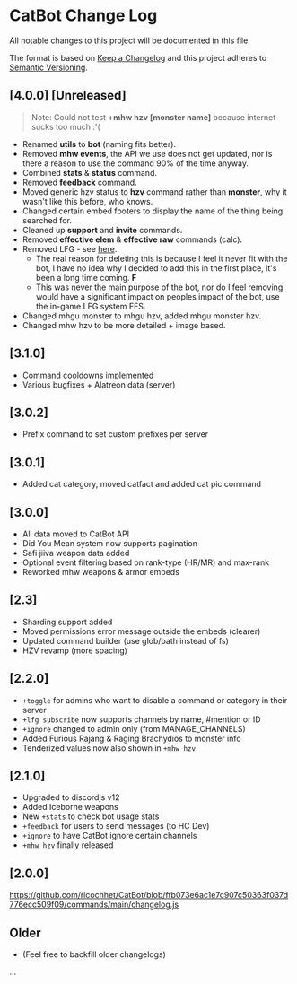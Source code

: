 
# CatBot Change Log

All notable changes to this project will be documented in this file.

The format is based on [Keep a Changelog](http://keepachangelog.com/)
and this project adheres to [Semantic Versioning](http://semver.org/).

## [4.0.0] [Unreleased]

> Note: Could not test **+mhw hzv [monster name]** because internet sucks too much :'(

- Renamed **utils** to **bot** (naming fits better).
- Removed **mhw events**, the API we use does not get updated, nor is there a reason to use the command 90% of the time anyway. 
- Combined **stats** & **status** command.
- Removed **feedback** command.
- Moved generic hzv status to **hzv** command rather than **monster**, why it wasn't like this before, who knows.
- Changed certain embed footers to display the name of the thing being searched for. 
- Cleaned up **support** and **invite** commands.
- Removed **effective elem** & **effective raw** commands (calc). 
- Removed LFG - see [here](https://discordapp.com/channels/638517240475549736/717477453378879510/760659855039004692). 
  - The real reason for deleting this is because I feel it never fit with the bot, I have no idea why I decided to add this in the first place, it's been a long time coming. **F**
  - This was never the main purpose of the bot, nor do I feel removing would have a significant impact on peoples impact of the bot, use the in-game LFG system FFS.
- Changed mhgu monster to mhgu hzv, added mhgu monster hzv.
- Changed mhw hzv to be more detailed + image based.

## [3.1.0]

- Command cooldowns implemented
- Various bugfixes + Alatreon data (server)

## [3.0.2]

- Prefix command to set custom prefixes per server

## [3.0.1]

- Added cat category, moved catfact and added cat pic command

## [3.0.0]

- All data moved to CatBot API
- Did You Mean system now supports pagination
- Safi jiiva weapon data added
- Optional event filtering based on rank-type (HR/MR) and max-rank
- Reworked mhw weapons & armor embeds

## [2.3]

- Sharding support added
- Moved permissions error message outside the embeds (clearer)
- Updated command builder (use glob/path instead of fs)
- HZV revamp (more spacing)

## [2.2.0]

- `+toggle` for admins who want to disable a command or category in their server
- `+lfg subscribe` now supports channels by name, #mention or ID
- `+ignore` changed to admin only (from MANAGE_CHANNELS)
- Added Furious Rajang & Raging Brachydios to monster info
- Tenderized values now also shown in `+mhw hzv`

## [2.1.0]
  
- Upgraded to discordjs v12
- Added Iceborne weapons
- New `+stats` to check bot usage stats
- `+feedback` for users to send messages (to HC Dev)
- `+ignore` to have CatBot ignore certain channels
- `+mhw hzv` finally released

## [2.0.0]

https://github.com/ricochhet/CatBot/blob/ffb073e6ac1e7c907c50363f037d776ecc509f09/commands/main/changelog.js

## Older

- (Feel free to backfill older changelogs)

...
